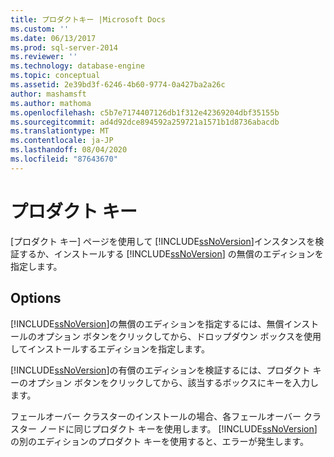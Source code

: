 ```yaml
---
title: プロダクトキー |Microsoft Docs
ms.custom: ''
ms.date: 06/13/2017
ms.prod: sql-server-2014
ms.reviewer: ''
ms.technology: database-engine
ms.topic: conceptual
ms.assetid: 2e39bd3f-6246-4b60-9774-0a427ba2a26c
author: mashamsft
ms.author: mathoma
ms.openlocfilehash: c5b7e7174407126db1f312e42369204dbf35155b
ms.sourcegitcommit: ad4d92dce894592a259721a1571b1d8736abacdb
ms.translationtype: MT
ms.contentlocale: ja-JP
ms.lasthandoff: 08/04/2020
ms.locfileid: "87643670"
---
```

# <a name="product-key"></a>プロダクト キー
  [プロダクト キー] ページを使用して [!INCLUDE[ssNoVersion](../../includes/ssnoversion-md.md)]インスタンスを検証するか、インストールする [!INCLUDE[ssNoVersion](../../includes/ssnoversion-md.md)] の無償のエディションを指定します。  
  
## <a name="options"></a>Options  
 [!INCLUDE[ssNoVersion](../../includes/ssnoversion-md.md)]の無償のエディションを指定するには、無償インストールのオプション ボタンをクリックしてから、ドロップダウン ボックスを使用してインストールするエディションを指定します。  
  
 [!INCLUDE[ssNoVersion](../../includes/ssnoversion-md.md)]の有償のエディションを検証するには、プロダクト キーのオプション ボタンをクリックしてから、該当するボックスにキーを入力します。  
  
 フェールオーバー クラスターのインストールの場合、各フェールオーバー クラスター ノードに同じプロダクト キーを使用します。 [!INCLUDE[ssNoVersion](../../includes/ssnoversion-md.md)] の別のエディションのプロダクト キーを使用すると、エラーが発生します。  
  
  
